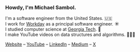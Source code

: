 ### Howdy, I'm Michael Sambol.

I'm a software engineer from the United States. 🇺🇸\
I work for [Workday](https://github.com/Workday) as a principal software engineer. ☀️\
I studied computer science at [Georgia Tech](https://www.cc.gatech.edu/). 🐝\
I make YouTube videos on data structures and algorithms. 👨🏻‍💻

[Website](https://michaelsambol.com/) – [YouTube](https://www.youtube.com/@MichaelSambol) – [LinkedIn](https://www.linkedin.com/in/michael-sambol) – [Medium](https://michaelsambol.medium.com/) – [X](https://twitter.com/MikeSambol)
